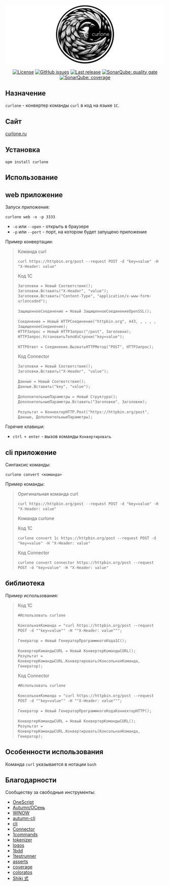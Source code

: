 ![](img/curlone-logo-horizontal.png)

<p align="center">
<a href="https://github.com/alei1180/curlone/blob/main/LICENSE"><img alt="License" src="https://img.shields.io/github/license/alei1180/curlone?style=badge"></a>
<a href="https://github.com/alei1180/curlone/issues"><img alt="GitHub issues" src="https://img.shields.io/github/issues-raw/alei1180/curlone?style=badge"></a>
<a href="https://github.com/alei1180/curlone/releases/latest"><img alt="Last release" src="https://img.shields.io/github/v/release/alei1180/curlone?include_prereleases&label=last%20release&style=badge"></a>
<a href="https://sonar.openbsl.ru/dashboard?id=curlone"><img alt="SonarQube: quality gate" src="https://sonar.openbsl.ru/api/project_badges/measure?project=curlone&metric=alert_status&token=sqb_174d3352e142da6217583afe4bfbd7af29ee137d"></a>
<a href="https://sonar.openbsl.ru/dashboard?id=curlone"><img alt="SonarQube: coverage" src="https://sonar.openbsl.ru/api/project_badges/measure?project=curlone&metric=coverage&token=sqb_174d3352e142da6217583afe4bfbd7af29ee137d"></a>
</p>

## Назначение

`curlone` - конвертер команды `curl` в код на языке `1С`.

## Сайт

[curlone.ru](http://curlone.ru/)

## Установка

```shell
opm install curlone
```

## Использование

## web приложение

Запуск приложения:

```shell
curlone web -o -p 3333
```

* `-o` или `--open` - открыть в браузере
* `-p` или `--port` - порт, на котором будет запущено приложение

Пример конвертации:

>Команда curl
>
>```shell
>curl https://httpbin.org/post --request POST -d "key=value" -H "X-Header: value"
>```
>
>Код 1C
>
>```bsl
>Заголовки = Новый Соответствие();
>Заголовки.Вставить("X-Header", "value");
>Заголовки.Вставить("Content-Type", "application/x-www-form-urlencoded");
>
>ЗащищенноеСоединение = Новый ЗащищенноеСоединениеOpenSSL();
>
>Соединение = Новый HTTPСоединение("httpbin.org", 443, , , , , ЗащищенноеСоединение);
>HTTPЗапрос = Новый HTTPЗапрос("/post", Заголовки);
>HTTPЗапрос.УстановитьТелоИзСтроки("key=value");
>
>HTTPОтвет = Соединение.ВызватьHTTPМетод("POST", HTTPЗапрос);
>```
>
>Код Connector
>
>```bsl
>Заголовки = Новый Соответствие();
>Заголовки.Вставить("X-Header", "value");
>
>Данные = Новый Соответствие();
>Данные.Вставить("key", "value");
>
>ДополнительныеПараметры = Новый Структура();
>ДополнительныеПараметры.Вставить("Заголовки", Заголовки);
>
>Результат = КоннекторHTTP.Post("https://httpbin.org/post", Данные, ДополнительныеПараметры);
>```

Горячие клавиши:

* `ctrl + enter` - вызов команды `Конвертировать`

## cli приложение

Синтаксис команды:

```shell
curlone convert <команда> 
```

Пример команды:

>Оригинальная команда curl
>
>```shell
>curl https://httpbin.org/post --request POST -d "key=value" -H "X-Header: value"
>```
>
>Команда curlone
>
>Код 1C
>
>```shell
>curlone convert 1c https://httpbin.org/post --request POST -d "key=value" -H "X-Header: value"
>```
>
>Код Connector
>
>```shell
>curlone convert connector https://httpbin.org/post --request POST -d "key=value" -H "X-Header: value"
>```

## библиотека

Пример использования:

>Код 1C
>
>```bsl
>#Использовать curlone
>
>КонсольнаяКоманда = "curl https://httpbin.org/post --request POST -d ""key=value"" -H ""X-Header: value""";
>
>Генератор = Новый ГенераторПрограммногоКода1С();
>
>КонвертерКомандыCURL = Новый КонвертерКомандыCURL();
>Результат = КонвертерКомандыCURL.Конвертировать(КонсольнаяКоманда, Генератор);
>```
>
>Код Connector
>
>```bsl
>#Использовать curlone
>
>КонсольнаяКоманда = "curl https://httpbin.org/post --request POST -d ""key=value"" -H ""X-Header: value""";
>
>Генератор = Новый ГенераторПрограммногоКодаКоннекторHTTP();
>
>КонвертерКомандыCURL = Новый КонвертерКомандыCURL();
>Результат = КонвертерКомандыCURL.Конвертировать(КонсольнаяКоманда, Генератор);
>```

## Особенности использования

Команда `curl` указывается в нотации `bash`

## Благодарности

Сообществу за свободные инструменты:

* [OneScript](https://github.com/EvilBeaver/OneScript)
* [Autumn/ОСень](https://github.com/autumn-library/autumn)
* [WINOW](https://github.com/autumn-library/winow)
* [autumn-cli](https://github.com/autumn-library/autumn-cli)
* [cli](https://github.com/oscript-library/cli)
* [Connector](https://github.com/vbondarevsky/Connector)
* [1commands](https://github.com/artbear/1commands)
* [tokenizer](https://github.com/Nivanchenko/tokenizer)
* [logos](https://github.com/oscript-library/logos)
* [1bdd](https://github.com/artbear/1bdd)
* [1testrunner](https://github.com/artbear/1testrunner)
* [asserts](https://github.com/oscript-library/asserts)
* [coverage](https://github.com/oscript-library/coverage)
* [coloratos](https://github.com/240596448/coloratos)
* [Shiki 式](https://github.com/shikijs/shiki)
